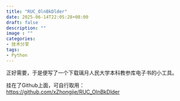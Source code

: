 ```yaml
---
title: "RUC_OlnBkDlder"
date: 2025-06-14T22:05:28+08:00
draft: false
description: ""
image : ""
categories:
- 技术分享
tags:
- Python
---
```

正好需要，于是便写了一个下载璃月人民大学本科教参库电子书的小工具。

挂在了Github上面，可自行取用：https://github.com/xZhongjie/RUC_OlnBkDlder